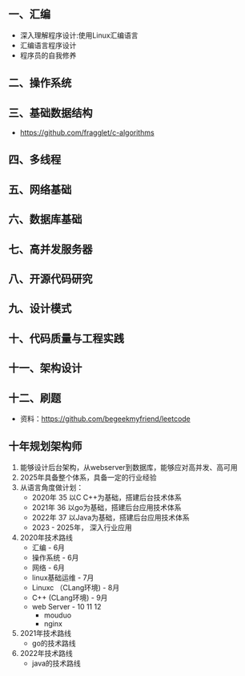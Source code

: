 ## 一、汇编
- 深入理解程序设计:使用Linux汇编语言
- 汇编语言程序设计
- 程序员的自我修养

## 二、操作系统
## 三、基础数据结构
- https://github.com/fragglet/c-algorithms

## 四、多线程
## 五、网络基础
## 六、数据库基础
## 七、高并发服务器
## 八、开源代码研究
## 九、设计模式
## 十、代码质量与工程实践
## 十一、架构设计
## 十二、刷题
- 资料：https://github.com/begeekmyfriend/leetcode  


## 十年规划架构师
1. 能够设计后台架构，从webserver到数据库，能够应对高并发、高可用
2. 2025年具备整个体系，具备一定的行业经验
3. 从语言角度做计划：
    - 2020年 35 以C C++为基础，搭建后台技术体系
    - 2021年 36 以go为基础，搭建后台应用技术体系
    - 2022年 37 以Java为基础，搭建后台应用技术体系
    - 2023 - 2025年， 深入行业应用
4. 2020年技术路线
    - 汇编 - 6月
    - 操作系统 - 6月
    - 网络 - 6月
    - linux基础运维 - 7月
    - Linuxc （CLang环境) - 8月
    - C++     (CLang环境) - 9月
    - web Server - 10 11 12
        - mouduo
        - nginx
5. 2021年技术路线
    - go的技术路线
6. 2022年技术路线
    - java的技术路线


